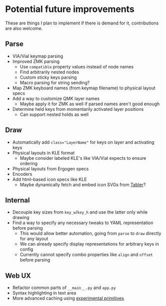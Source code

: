 # Potential future improvements

These are things I plan to implement if there is demand for it, contributions are also welcome.

## Parse

- VIA/Vial keymap parsing
- Improved ZMK parsing
  - Use `compatible` property values instead of node names
  - Find arbitrarily nested nodes
  - Custom sticky keys parsing
  - Macro parsing for string sending?
- Map ZMK keyboard names (from keymap filename) to physical layout specs
- Add a way to customize QMK layer names
  - Maybe apply it for ZMK as well if parsed names aren't good enough
- Determine held keys from momentarily activated layer positions
  - Can support nested holds as well

## Draw

- Automatically add `class="LayerName"` for keys on layer and activating keys
- Physical layouts in KLE format
  - Maybe consider labeled KLE's like VIA/Vial expects to ensure ordering
- Physical layouts from Ergogen specs
- Encoders
- Add html-based icon specs like KLE
  - Maybe dynamically fetch and embed icon SVGs from [Tabler](https://tablericons.com/)?

## Internal

- Decouple key sizes from `key_w`/`key_h` and use the latter only while drawing
- Find a way to specify any necessary tweaks to YAML representation before parsing
  - This would allow better automation, going from `parse` to `draw` directly for any layout
  - We can already specify display representations for arbitrary keys in config
  - Currently cannot specify combo properties like `align` and `offset` before parsing

## Web UX

- Refactor common parts of `__main__.py` and `app.py`
- Syntax highlighting in text area
- More advanced caching using [experimental primitives](https://docs.streamlit.io/library/advanced-features/experimental-cache-primitives)
